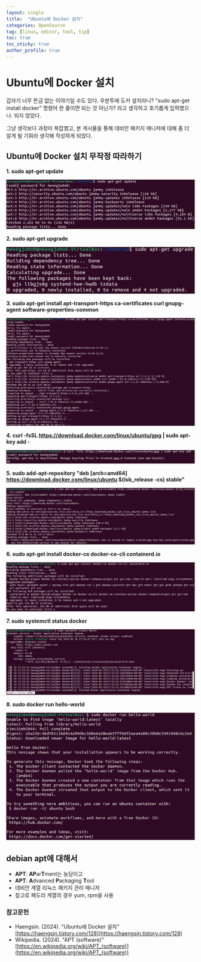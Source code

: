 ```yaml
---
layout: single
title:  "Ubuntu에 Docker 설치"
categories: OpenSource
tag: [linux, editor, tool, tip]
toc: true
toc_sticky: true
author_profile: true
---
```


# Ubuntu에 Docker 설치

<p>갑자기 너무 뜬금 없는 이야기일 수도 있다. 우분투에 도커 설치라니? "sudo apt-get install docker" 명령어 한 줄이면 되는 것 아닌가? 라고 생각하고 호기롭게 입력했으나. 되지 않았다.</p>
<p>그냥 생각보다 과정이 복잡했고, 본 게시물을 통해 데비안 패키지 매니저에 대해 좀 더 알게 될 기회라 생각해 작성하게 되었다.</p>

## Ubuntu에 Docker 설치 무작정 따라하기
**1. sudo apt-get update**

![img](/images/2024-01-16-Docker_on_Ubuntu/apt-update.png)

**2. sudo apt-get upgrade**

![img](/images/2024-01-16-Docker_on_Ubuntu/apt-upgrade.png)

**3. sudo apt-get install apt-transport-https ca-certificates curl gnupg-agent software-properties-common**

![img](/images/2024-01-16-Docker_on_Ubuntu/apt-install-pre.png)

**4. curl -fsSL https://download.docker.com/linux/ubuntu/gpg \| sudo apt-key add -**

![img](/images/2024-01-16-Docker_on_Ubuntu/apt-key-add.png)

**5. sudo add-apt-repository "deb [arch=amd64] https://download.docker.com/linux/ubuntu $(lsb_release -cs) stable"**

![img](/images/2024-01-16-Docker_on_Ubuntu/apt-add-repo.png)

**6. sudo apt-get install docker-ce docker-ce-cli containerd.io**

![img](/images/2024-01-16-Docker_on_Ubuntu/apt-install-docker.png)

**7. sudo systemctl status docker**

![img](/images/2024-01-16-Docker_on_Ubuntu/systemctl-status-docker.png)

**8. sudo docker run hello-world**

![img](/images/2024-01-16-Docker_on_Ubuntu/docker-run.png)

## debian apt에 대해서
- **APT**: **AP**ar**T**ment는 농담이고
- **APT**: **A**dvanced **P**ackaging **T**ool
- 데비안 계열 리눅스 패키지 관리 매니저
- 참고로 페도라 계열의 경우 yum, rpm을 사용

### 참고문헌
- Haengsin. (2024). "Ubuntu에 Docker 설치" [https://haengsin.tistory.com/128](https://haengsin.tistory.com/128)
- Wikipedia. (2024). "APT (software)" [https://en.wikipedia.org/wiki/APT_(software)](https://en.wikipedia.org/wiki/APT_(software))